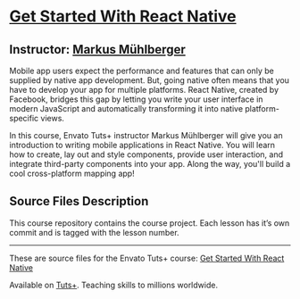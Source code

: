 # [Get Started With React Native][published url]
## Instructor: [Markus Mühlberger][instructor url]


Mobile app users expect the performance and features that can only be supplied by native app development. But, going native often means that you have to develop your app for multiple platforms. React Native, created by Facebook, bridges this gap by letting you write your user interface in modern JavaScript and automatically transforming it into native platform-specific views.

In this course, Envato Tuts+ instructor Markus Mühlberger will give you an introduction to writing mobile applications in React Native. You will learn how to create, lay out and style components, provide user interaction, and integrate third-party components into your app. Along the way, you'll build a cool cross-platform mapping app!


## Source Files Description

This course repository contains the course project. Each lesson has it’s own commit and is tagged with the lesson number.

------

These are source files for the Envato Tuts+ course: [Get Started With React Native][published url]

Available on [Tuts+](https://tutsplus.com). Teaching skills to millions worldwide.

[published url]: https://code.tutsplus.com/courses/get-started-with-react-native
[instructor url]: https://tutsplus.com/authors/markus-muhlberger
